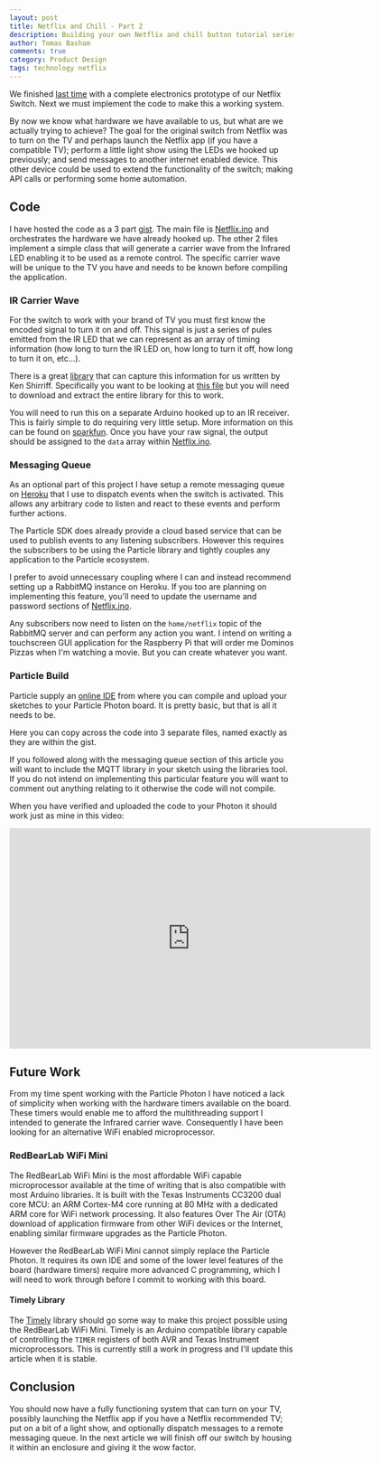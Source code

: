 ```yaml
---
layout: post
title: Netflix and Chill - Part 2
description: Building your own Netflix and chill button tutorial series continuing with the code.
author: Tomas Basham
comments: true
category: Product Design
tags: technology netflix
---
```

We finished [last time](/product%20design/2016/05/12/netflix-and-chill.html) with a complete electronics prototype of our Netflix Switch. Next we must implement the code to make this a working system.

By now we know what hardware we have available to us, but what are we actually trying to achieve? The goal for the original switch from Netflix was to turn on the TV and perhaps launch the Netflix app (if you have a compatible TV); perform a little light show using the LEDs we hooked up previously; and send messages to another internet enabled device. This other device could be used to extend the functionality of the switch; making API calls or performing some home automation.

## Code

I have hosted the code as a 3 part [gist](https://gist.github.com/tomasbasham/660c84c97bda9d8acb116062c2f56ae2). The main file is [Netflix.ino](https://gist.github.com/tomasbasham/660c84c97bda9d8acb116062c2f56ae2#file-netflix-ino) and orchestrates the hardware we have already hooked up. The other 2 files implement a simple class that will generate a carrier wave from the Infrared LED enabling it to be used as a remote control. The specific carrier wave will be unique to the TV you have and needs to be known before compiling the application.

### IR Carrier Wave

For the switch to work with your brand of TV you must first know the encoded signal to turn it on and off. This signal is just a series of pules emitted from the IR LED that we can represent as an array of timing information (how long to turn the IR LED on, how long to turn it off, how long to turn it on, etc...).

There is a great [library](https://github.com/z3t0/Arduino-IRremote) that can capture this information for us written by Ken Shirriff. Specifically you want to be looking at [this file](https://github.com/z3t0/Arduino-IRremote/blob/master/examples/IRrecvDumpV2/IRrecvDumpV2.ino) but you will need to download and extract the entire library for this to work.

You will need to run this on a separate Arduino hooked up to an IR receiver. This is fairly simple to do requiring very little setup. More information on this can be found on [sparkfun](https://learn.sparkfun.com/tutorials/ir-communication). Once you have your raw signal, the output should be assigned to the `data` array within [Netflix.ino](https://gist.github.com/tomasbasham/660c84c97bda9d8acb116062c2f56ae2#file-netflix-ino-L45).

### Messaging Queue

As an optional part of this project I have setup a remote messaging queue on [Heroku](https://dashboard.heroku.com/apps) that I use to dispatch events when the switch is activated. This allows any arbitrary code to listen and react to these events and perform further actions.

The Particle SDK does already provide a cloud based service that can be used to publish events to any listening subscribers. However this requires the subscribers to be using the Particle library and tightly couples any application to the Particle ecosystem.

I prefer to avoid unnecessary coupling where I can and instead recommend setting up a RabbitMQ instance on Heroku. If you too are planning on implementing this feature, you'll need to update the username and password sections of [Netflix.ino](https://gist.github.com/tomasbasham/660c84c97bda9d8acb116062c2f56ae2#file-netflix-ino-L33-34).

Any subscribers now need to listen on the `home/netflix` topic of the RabbitMQ server and can perform any action you want. I intend on writing a touchscreen GUI application for the Raspberry Pi that will order me Dominos Pizzas when I'm watching a movie. But you can create whatever you want.

### Particle Build

Particle supply an [online IDE](https://build.particle.io) from where you can compile and upload your sketches to your Particle Photon board. It is pretty basic, but that is all it needs to be.

Here you can copy across the code into 3 separate files, named exactly as they are within the gist.

If you followed along with the messaging queue section of this article you will want to include the MQTT library in your sketch using the libraries tool. If you do not intend on implementing this particular feature you will want to comment out anything relating to it otherwise the code will not compile.

When you have verified and uploaded the code to your Photon it should work just as mine in this video:

<div class="embed-container">
  <iframe width="640" height="390" src="https://www.youtube.com/embed/z3rXOa8zIs0" frameborder="0" allowfullscreen></iframe>
</div>

## Future Work

From my time spent working with the Particle Photon I have noticed a lack of simplicity when working with the hardware timers available on the board. These timers would enable me to afford the multithreading support I intended to generate the Infrared carrier wave. Consequently I have been looking for an alternative WiFi enabled microprocessor.

### RedBearLab WiFi Mini

The RedBearLab WiFi Mini is the most affordable WiFi capable microprocessor available at the time of writing that is also compatible with most Arduino libraries. It is built with the Texas Instruments CC3200 dual core MCU: an ARM Cortex-M4 core running at 80 MHz with a dedicated ARM core for WiFi network processing. It also features Over The Air (OTA) download of application firmware from other WiFi devices or the Internet, enabling similar firmware upgrades as the Particle Photon.

However the RedBearLab WiFi Mini cannot simply replace the Particle Photon. It requires its own IDE and some of the lower level features of the board (hardware timers) require more advanced C programming, which I will need to work through before I commit to working with this board.

#### Timely Library

The [Timely](https://github.com/tomasbasham/Timely) library should go some way to make this project possible using the RedBearLab WiFi Mini. Timely is an Arduino compatible library capable of controlling the `TIMER` registers of both AVR and Texas Instrument microprocessors. This is currently still a work in progress and I'll update this article when it is stable.

## Conclusion

You should now have a fully functioning system that can turn on your TV, possibly launching the Netflix app if you have a Netflix recommended TV; put on a bit of a light show, and optionally dispatch messages to a remote messaging queue. In the next article we will finish off our switch by housing it within an enclosure and giving it the wow factor.
